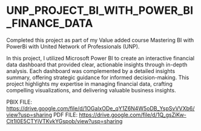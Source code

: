 # UNP_PROJECT_BI_WITH_POWER_BI_FINANCE_DATA

Completed this project as part of my Value added course Mastering BI with PowerBi with United Network of Professionals (UNP).

In this project, I utilized Microsoft Power BI to create an interactive financial data dashboard that provided clear, actionable insights through in-depth analysis. Each dashboard was complemented by a detailed insights summary, offering strategic guidance for informed decision-making. This project highlights my expertise in managing financial data, crafting compelling visualizations, and delivering valuable business insights.

PBIX FILE: https://drive.google.com/file/d/1OGalxODe_qY1Z6N4W5oDB_YspSvVVXb6/view?usp=sharing
PDF FILE: https://drive.google.com/file/d/1Q_gsZiKw-Clt1I0E5CTYjVTKvkYGspob/view?usp=sharing
